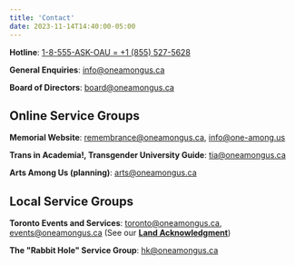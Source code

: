 ```yaml
---
title: 'Contact'
date: 2023-11-14T14:40:00-05:00
---
```


**Hotline**: [1-8-555-ASK-OAU = +1 (855) 527-5628](tel:+18555275628)

**General Enquiries**: [info@oneamongus.ca](mailto:info@oneamongus.ca)

**Board of Directors**: [board@oneamongus.ca](mailto:board@oneamongus.ca)

## Online Service Groups

**Memorial Website**: [remembrance@oneamongus.ca](mailto:remembrance@oneamongus.ca), [info@one-among.us](mailto:info@one-among.us)

**Trans in Academia!, Transgender University Guide**: [tia@oneamongus.ca](mailto:tia@oneamongus.ca)

**Arts Among Us (planning)**: [arts@oneamongus.ca](mailto:arts@oneamongus.ca)

## Local Service Groups

**Toronto Events and Services**: [toronto@oneamongus.ca](mailto:toronto@oneamongus.ca), [events@oneamongus.ca](mailto:events@oneamongus.ca) (See our [**Land Acknowledgment**](land-ack))

**The "Rabbit Hole" Service Group**: [hk@oneamongus.ca](mailto:hk@oneamongus.ca)

